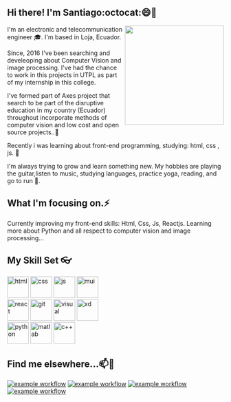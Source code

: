
## Hi there! I'm Santiago:octocat:😄👋
<img align="right" src="https://camo.githubusercontent.com/62da68eb62b1e5f175f7d1f0191dd89a653d7908feb22d37d4a0ab07365d6791/68747470733a2f2f6d656469612e67697068792e636f6d2f6d656469612f4d3967624264396e6244724f5475314d71782f67697068792e676966" width="230" data-canonical-src="https://media.giphy.com/media/M9gbBd9nbDrOTu1Mqx/giphy.gif" style="max-width: 100%;">

I'm an electronic and telecommunication engineer 🎓. I'm based in Loja, Ecuador.

Since, 2016 I've been searching and develeoping about Computer Vision and image processing. I've had the chance to work in this projects in UTPL as part of my internship in this college.

I've formed part of Axes project that search to be part of the disruptive education in my country (Ecuador) throughout incorporate methods of computer vision and low cost and open source projects..👯 

Recently i was learning about front-end programming, studying: html, css , js. 🌱

I'm always trying to grow and learn something new. My hobbies are playing the guitar,listen to music, studying languages, practice yoga, reading, and go to run 🏃.

## What I'm focusing on.⚡

Currently improving my front-end skills: Html, Css, Js, Reactjs.
Learning more about Python and all respect to computer vision and image processing...

## My Skill Set 👓

<img  alt="html" width="50px" src="https://cdn.jsdelivr.net/gh/devicons/devicon/icons/html5/html5-original.svg"></img>
<img  alt="css" width="50px" src="https://cdn.jsdelivr.net/gh/devicons/devicon/icons/css3/css3-original.svg"></img>
<img  alt="js" width="50px" src="https://cdn.jsdelivr.net/gh/devicons/devicon/icons/javascript/javascript-original.svg"></img>
<img  alt="mui" width="50px" src="https://cdn.jsdelivr.net/gh/devicons/devicon/icons/materialui/materialui-original.svg"></img>  
<img  alt="react" width="50px" src="https://cdn.jsdelivr.net/gh/devicons/devicon/icons/react/react-original.svg"></img>
<img  alt="git" width="50px" src="https://cdn.jsdelivr.net/gh/devicons/devicon/icons/git/git-original.svg"></img>
<img  alt="visual" width="50px" src="https://cdn.jsdelivr.net/gh/devicons/devicon/icons/visualstudio/visualstudio-plain.svg"></img>
<img alt="xd" width="50px" src="https://cdn.jsdelivr.net/gh/devicons/devicon/icons/xd/xd-plain.svg" > </img>  
<img  alt="python" width="50px" src="https://cdn.jsdelivr.net/gh/devicons/devicon/icons/python/python-original.svg"></img>
<img  alt="matlab" width="50px" src="https://cdn.jsdelivr.net/gh/devicons/devicon/icons/matlab/matlab-original.svg"></img>
<img  alt="c++" width="50px" src="https://cdn.jsdelivr.net/gh/devicons/devicon/icons/cplusplus/cplusplus-original.svg"></img>



## Find me elsewhere...📫💬

[![example workflow](https://img.shields.io/badge/LinkedIn-0077B5?style=for-the-badge&logo=linkedin&logoColor=white)](https://www.linkedin.com/in/santiago-sarmiento-064255178/) [![example workflow](https://img.shields.io/badge/Gmail-D14836?style=for-the-badge&logo=gmail&logoColor=white)](mailto:santiagojss32@gmail.com) [![example workflow](https://img.shields.io/badge/Facebook-1877F2?style=for-the-badge&logo=facebook&logoColor=white)](https://facebook.com/santiagojss1) [![example workflow](https://img.shields.io/badge/Spotify-1ED760?&style=for-the-badge&logo=spotify&logoColor=white)](https://open.spotify.com/user/s_anta94)


